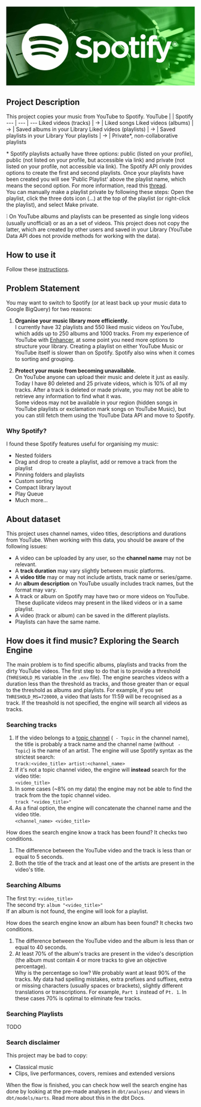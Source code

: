 <p align="center">
<img src="images/spotify.png" width="600">
</p>

## Project Description
This project copies your music from YouTube to Spotify.
YouTube | | Spotify
--- | --- | ---
Liked videos (tracks) | &rarr; | Liked songs
Liked videos (albums) | &rarr; | Saved albums in your Library
Liked videos (playlists) | &rarr; | Saved playlists in your Library
Your playlists | &rarr; | Private*, non-collaborative playlists

\* Spotify playlists actually have three options: public (listed on your profile), public (not listed on your profile, but accessible via link) and private (not listed on your profile, not accessible via link). The Spotify API only provides options to create the first and second playlists. Once your playlists have been created you will see 'Public Playlist' above the playlist name, which means the second option. For more information, read this [thread](https://community.spotify.com/t5/Spotify-for-Developers/Api-to-create-a-private-playlist-doesn-t-work/td-p/5407807).<br>
You can manually make a playlist private by following these steps: Open the playlist, click the three dots icon (...) at the top of the playlist (or right-click the playlist), and select Make private.

❕ On YouTube albums and playlists can be presented as single long videos (usually unofficial) or as an a set of videos. This project does not copy the latter, which are created by other users and saved in your Library (YouTube Data API does not provide methods for working with the data).

## How to use it
Follow these [instructions](reproduce.md).

## Problem Statement
You may want to switch to Spotify (or at least back up your music data to Google BigQuery) for two reasons:
1. <b>Organise your music library more efficiently.</b><br>
I currently have 32 playlists and 550 liked music videos on YouTube, which adds up to 250 albums and 1000 tracks. From my experience of YouTube with [Enhancer](https://chrome.google.com/webstore/detail/enhancer-for-youtube/ponfpcnoihfmfllpaingbgckeeldkhle), at some point you need more options to structure your library. Creating a playlist on either YouTube Music or YouTube itself is slower than on Spotify. Spotify also wins when it comes to sorting and grouping.

2. <b>Protect your music from becoming unavailable.</b><br>
On YouTube anyone can upload their music and delete it just as easily. Today I have 80 deleted and 25 private videos, which is 10% of all my tracks. After a track is deleted or made private, you may not be able to retrieve any information to find what it was.<br>
Some videos may not be available in your region (hidden songs in YouTube playlists or exclamation mark songs on YouTube Music), but you can still fetch them using the YouTube Data API and move to Spotify.


### Why Spotify?
I found these Spotify features useful for organising my music:
- Nested folders
- Drag and drop to create a playlist, add or remove a track from the playlist
- Pinning folders and playlists
- Custom sorting
- Compact library layout
- Play Queue
- Much more...

## About dataset
This project uses channel names, video titles, descriptions and durations from YouTube. When working with this data, you should be aware of the following issues:
- A video can be uploaded by any user, so the <b>channel name</b> may not be relevant.
- A <b>track duration</b> may vary slightly between music platforms.
- A <b>video title</b> may or may not include artists, track name or series/game.
- An <b>album description</b> on YouTube usually includes track names, but the format may vary.
- A track or album on Spotify may have two or more videos on YouTube. These duplicate videos may present in the liked videos or in a same playlist.
- A video (track or album) can be saved in the different playlists.
- Playlists can have the same name.

## How does it find music? Exploring the Search Engine
The main problem is to find specific albums, playlists and tracks from the dirty YouTube videos. The first step to do that is to provide a threshold (`THRESHOLD_MS` variable in the `.env` file). The engine searches videos with a duration less than the threshold as tracks, and those greater than or equal to the threshold as albums and playlists. For example, if you set `THRESHOLD_MS=720000`, a video that lasts for 11:59 will be recognised as a track. If the treashold is not specified, the engine will search all videos as tracks.

### Searching tracks
1. If the video belongs to a [topic channel](https://support.google.com/youtube/answer/7636475?hl=en#zippy=%2Chow-does-youtube-decide-when-to-auto-generate-a-topic-channel-for-an-artist) (` - Topic` in the channel name), the title is probably a track name and the channel name (without ` - Topic`) is the name of an artist. The engine will use Spotify syntax as the strictest search:<br>
`track:<video_title> artist:<channel_name>`
2. If it's not a topic channel video, the engine will <b>instead</b> search for the video title:<br>
`<video_title>`
3. In some cases (~8% on my data) the engine may not be able to find the track from the the topic channel video.<br>
`track "<video_title>"`
4. As a final option, the engine will concatenate the channel name and the video title.<br>
`<channel_name> <video_title>`

How does the search engine know a track has been found? It checks two conditions.
1. The difference between the YouTube video and the track is less than or equal to 5 seconds.
2. Both the title of the track and at least one of the artists are present in the video's title.

### Searching Albums
The first try: `<video_title>`<br>
The second try: `album "<video_title>"`<br>
If an album is not found, the engine will look for a playlist.

How does the search engine know an album has been found? It checks two conditions.
1. The difference between the YouTube video and the album is less than or equal to 40 seconds.
2. At least 70% of the album's tracks are present in the video's description (the album must contain 4 or more tracks to give an objective percentage).<br>
Why is the percentage so low? We probably want at least 90% of the tracks. My data had spelling mistakes, extra prefixes and suffixes, extra or missing characters (usually spaces or brackets), slightly different translations or transcriptions. For example, `Part 1` instead of `Pt. 1`. In these cases 70% is optimal to eliminate few tracks.

### Searching Playlists
TODO


### Search disclaimer
This project may be bad to copy:
- Classical music
- Clips, live performances, covers, remixes and extended versions

When the flow is finished, you can check how well the search engine has done by looking at the pre-made analyses in `dbt/analyses/` and views in `dbt/models/marts`. Read more about this in the dbt Docs.
